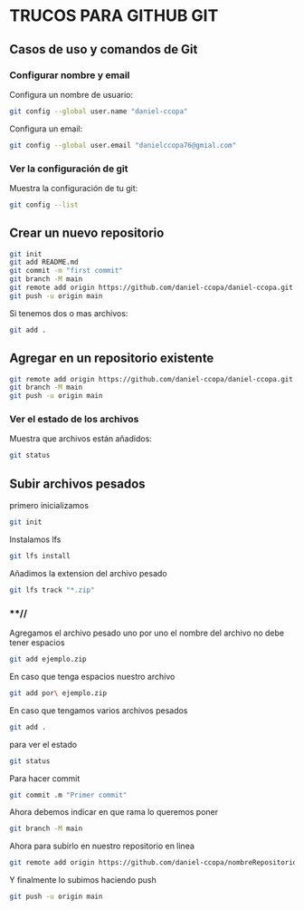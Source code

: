 # TRUCOS PARA GITHUB GIT
## Casos de uso y comandos de Git

### Configurar nombre y email

Configura un nombre de usuario:
```bash
git config --global user.name "daniel-ccopa"
```
Configura un email:
```bash
git config --global user.email "danielccopa76@gmial.com"
```

### Ver la configuración de git

Muestra la configuración de tu git:
```bash
git config --list
```

## Crear un nuevo repositorio
```bash
git init
git add README.md
git commit -m "first commit"
git branch -M main
git remote add origin https://github.com/daniel-ccopa/daniel-ccopa.git
git push -u origin main
```

Si tenemos dos o mas archivos:
```bash
git add .
```

## Agregar en un repositorio existente
```bash
git remote add origin https://github.com/daniel-ccopa/daniel-ccopa.git
git branch -M main
git push -u origin main
```

### Ver el estado de los archivos

Muestra que archivos están añadidos:
```bash
git status
```

## Subir archivos pesados
primero inicializamos
```bash
git init
```
Instalamos lfs
```bash
git lfs install
```
Añadimos la extension del archivo pesado
```bash
git lfs track "*.zip"
```
### **//
Agregamos el archivo pesado uno por uno el nombre del archivo no debe tener espacios
```bash
git add ejemplo.zip
```
En caso que tenga espacios nuestro archivo
```bash
git add por\ ejemplo.zip
```
En caso que tengamos varios archivos pesados
```bash
git add .
```
para ver el estado
```bash
git status
```
Para hacer commit
```bash
git commit .m "Primer commit"
```
Ahora debemos indicar en que rama lo queremos poner
```bash
git branch -M main
```
Ahora para subirlo en nuestro repositorio en linea
```bash
git remote add origin https://github.com/daniel-ccopa/nombreRepositorio.git
```
Y finalmente lo subimos haciendo push
```bash
git push -u origin main
```
